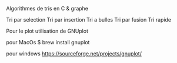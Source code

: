 Algorithmes de tris en C & graphe

Tri par selection
Tri par insertion
Tri a bulles
Tri par fusion
Tri rapide

Pour le plot utilisation de GNUplot

pour MacOs
$ brew install gnuplot

pour windows
https://sourceforge.net/projects/gnuplot/
